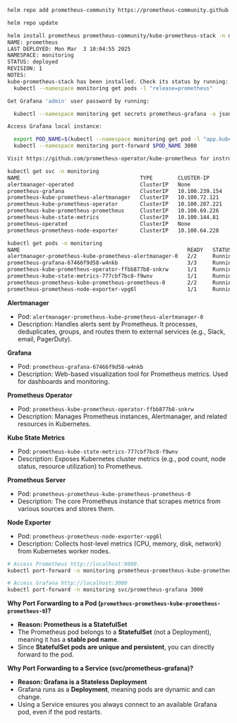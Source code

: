 ```bash
helm repo add prometheus-community https://prometheus-community.github.io/helm-charts
```
```bash
helm repo update
```
```bash
helm install prometheus prometheus-community/kube-prometheus-stack -n monitoring
NAME: prometheus
LAST DEPLOYED: Mon Mar  3 10:04:55 2025
NAMESPACE: monitoring
STATUS: deployed
REVISION: 1
NOTES:
kube-prometheus-stack has been installed. Check its status by running:
  kubectl --namespace monitoring get pods -l "release=prometheus"

Get Grafana 'admin' user password by running:

  kubectl --namespace monitoring get secrets prometheus-grafana -o jsonpath="{.data.admin-password}" | base64 -d ; echo

Access Grafana local instance:

  export POD_NAME=$(kubectl --namespace monitoring get pod -l "app.kubernetes.io/name=grafana,app.kubernetes.io/instance=prometheus" -oname)
  kubectl --namespace monitoring port-forward $POD_NAME 3000

Visit https://github.com/prometheus-operator/kube-prometheus for instructions on how to create & configure Alertmanager and Prometheus instances using the Operator.
```

```bash
kubectl get svc -n monitoring
NAME                                      TYPE        CLUSTER-IP       EXTERNAL-IP   PORT(S)                      AGE
alertmanager-operated                     ClusterIP   None             <none>        9093/TCP,9094/TCP,9094/UDP   11m
prometheus-grafana                        ClusterIP   10.100.239.154   <none>        80/TCP                       11m
prometheus-kube-prometheus-alertmanager   ClusterIP   10.100.72.121    <none>        9093/TCP,8080/TCP            11m
prometheus-kube-prometheus-operator       ClusterIP   10.100.207.221   <none>        443/TCP                      11m
prometheus-kube-prometheus-prometheus     ClusterIP   10.100.69.226    <none>        9090/TCP,8080/TCP            11m
prometheus-kube-state-metrics             ClusterIP   10.100.144.81    <none>        8080/TCP                     11m
prometheus-operated                       ClusterIP   None             <none>        9090/TCP                     11m
prometheus-prometheus-node-exporter       ClusterIP   10.100.64.228    <none>        9100/TCP   
```

```bash
kubectl get pods -n monitoring
NAME                                                     READY   STATUS    RESTARTS   AGE
alertmanager-prometheus-kube-prometheus-alertmanager-0   2/2     Running   0          13m
prometheus-grafana-67466f9d58-w4nkb                      3/3     Running   0          13m
prometheus-kube-prometheus-operator-ffbb877b8-snkrw      1/1     Running   0          13m
prometheus-kube-state-metrics-777cbf7bc8-f9wnv           1/1     Running   0          13m
prometheus-prometheus-kube-prometheus-prometheus-0       2/2     Running   0          13m
prometheus-prometheus-node-exporter-vpg6l                1/1     Running   0          13m
```

**Alertmanager**
- Pod: `alertmanager-prometheus-kube-prometheus-alertmanager-0`
- Description: Handles alerts sent by Prometheus. It processes, deduplicates, groups, and routes them to external services (e.g., Slack, email, PagerDuty).

**Grafana**
- Pod: `prometheus-grafana-67466f9d58-w4nkb`
- Description: Web-based visualization tool for Prometheus metrics. Used for dashboards and monitoring.

**Prometheus Operator**
- Pod: `prometheus-kube-prometheus-operator-ffbb877b8-snkrw`
- Description: Manages Prometheus instances, Alertmanager, and related resources in Kubernetes.

**Kube State Metrics**
- Pod: `prometheus-kube-state-metrics-777cbf7bc8-f9wnv`
- Description: Exposes Kubernetes cluster metrics (e.g., pod count, node status, resource utilization) to Prometheus.

**Prometheus Server**
- Pod: `prometheus-prometheus-kube-prometheus-prometheus-0`
- Description: The core Prometheus instance that scrapes metrics from various sources and stores them.

**Node Exporter**
- Pod: `prometheus-prometheus-node-exporter-vpg6l`
- Description: Collects host-level metrics (CPU, memory, disk, network) from Kubernetes worker nodes.

```bash
# Access Prometheus http://localhost:9090.
kubectl port-forward -n monitoring prometheus-prometheus-kube-prometheus-prometheus-0 9090
```

```bash
# Access Grafana http://localhost:3000
kubectl port-forward -n monitoring svc/prometheus-grafana 3000
```

**Why Port Forwarding to a Pod (`prometheus-prometheus-kube-prometheus-prometheus-0`)?**
- **Reason: Prometheus is a StatefulSet**
- The Prometheus pod belongs to a **StatefulSet** (not a Deployment), meaning it has a **stable pod name**.
- Since **StatefulSet pods are unique and persistent**, you can directly forward to the pod.

**Why Port Forwarding to a Service (svc/prometheus-grafana)?**
- **Reason: Grafana is a Stateless Deployment**
- Grafana runs as a **Deployment**, meaning pods are dynamic and can change.
- Using a Service ensures you always connect to an available Grafana pod, even if the pod restarts.
